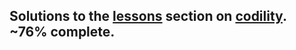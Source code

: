 ## Solutions to the [lessons](https://app.codility.com/programmers/lessons/1-iterations/) section on [codility](https://app.codility.com/programmers/). ~76% complete.
